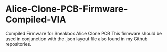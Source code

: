 # Alice-Clone-PCB-Firmware-Compiled-VIA
Compiled Firmware for Sneakbox Alice Clone PCB
This firmware should be used in conjunction with the .json layout file also found in my Github repositories.

